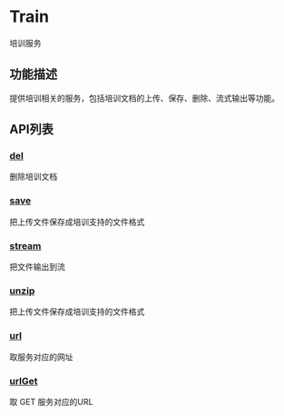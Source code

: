 # Train

培训服务

## 功能描述

提供培训相关的服务，包括培训文档的上传、保存、删除、流式输出等功能。

## API列表

### [del](./del/README.md)
删除培训文档

### [save](./save/README.md)
把上传文件保存成培训支持的文件格式

### [stream](./stream/README.md)
把文件输出到流

### [unzip](./unzip/README.md)
把上传文件保存成培训支持的文件格式

### [url](./url/README.md)
取服务对应的网址

### [urlGet](./urlGet/README.md)
取 GET 服务对应的URL 